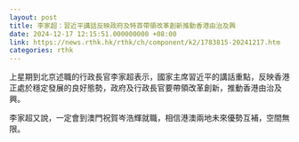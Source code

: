 ```yaml
---
layout: post
title: 李家超：習近平講話反映政府及特首帶領改革創新推動香港由治及興
date: 2024-12-17 12:15:51.000000000 +08:00
link: https://news.rthk.hk/rthk/ch/component/k2/1783815-20241217.htm
categories: rthk
---
```


上星期到北京述職的行政長官李家超表示，國家主席習近平的講話重點，反映香港正處於穩定發展的良好態勢，政府及行政長官要帶領改革創新，推動香港由治及興。

李家超又說，一定會到澳門祝賀岑浩輝就職，相信港澳兩地未來優勢互補，空間無限。
